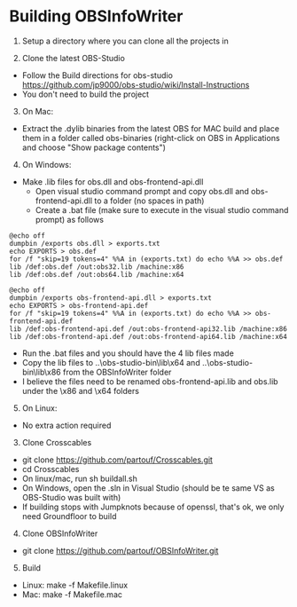 # Building OBSInfoWriter

1. Setup a directory where you can clone all the projects in

2. Clone the latest OBS-Studio
- Follow the Build directions for obs-studio https://github.com/jp9000/obs-studio/wiki/Install-Instructions
- You don't need to build the project

3. On Mac:
- Extract the .dylib binaries from the latest OBS for MAC build and place them in a folder called obs-binaries (right-click on OBS in Applications and choose "Show package contents")

4. On Windows:
- Make .lib files for obs.dll and obs-frontend-api.dll
  - Open visual studio command prompt and copy obs.dll and obs-frontend-api.dll to a folder (no spaces in path)
  - Create a .bat file (make sure to execute in the visual studio command prompt) as follows

```
@echo off
dumpbin /exports obs.dll > exports.txt
echo EXPORTS > obs.def
for /f "skip=19 tokens=4" %%A in (exports.txt) do echo %%A >> obs.def
lib /def:obs.def /out:obs32.lib /machine:x86
lib /def:obs.def /out:obs64.lib /machine:x64
```
```
@echo off
dumpbin /exports obs-frontend-api.dll > exports.txt
echo EXPORTS > obs-frontend-api.def
for /f "skip=19 tokens=4" %%A in (exports.txt) do echo %%A >> obs-frontend-api.def
lib /def:obs-frontend-api.def /out:obs-frontend-api32.lib /machine:x86
lib /def:obs-frontend-api.def /out:obs-frontend-api64.lib /machine:x64
```

  - Run the .bat files and you should have the 4 lib files made
  - Copy the lib files to ..\obs-studio-bin\lib\x64 and ..\obs-studio-bin\lib\x86 from the OBSInfoWriter folder
  - I believe the files need to be renamed obs-frontend-api.lib and obs.lib under the \x86 and \x64 folders

5. On Linux:
- No extra action required

3. Clone Crosscables
- git clone https://github.com/partouf/Crosscables.git
- cd Crosscables
- On linux/mac, run sh buildall.sh
- On Windows, open the .sln in Visual Studio (should be te same VS as OBS-Studio was built with)
- If building stops with Jumpknots because of openssl, that's ok, we only need Groundfloor to build

4. Clone OBSInfoWriter
- git clone https://github.com/partouf/OBSInfoWriter.git

5. Build
- Linux: make -f Makefile.linux
- Mac: make -f Makefile.mac
